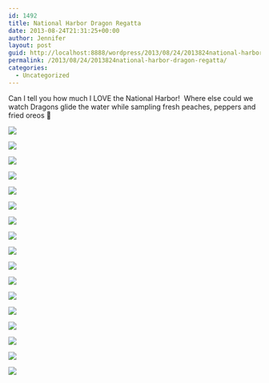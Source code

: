 ```yaml
---
id: 1492
title: National Harbor Dragon Regatta
date: 2013-08-24T21:31:25+00:00
author: Jennifer
layout: post
guid: http://localhost:8888/wordpress/2013/08/24/2013824national-harbor-dragon-regatta/
permalink: /2013/08/24/2013824national-harbor-dragon-regatta/
categories:
  - Uncategorized
---
```

Can I tell you how much I LOVE the National Harbor! &nbsp;Where else could we watch Dragons glide the water while sampling fresh peaches, peppers and fried oreos 🙂

<div class="image-gallery-wrapper">
  <p>
    <img src="http://static1.squarespace.com/static/50db6bb3e4b015296cd43789/50dfa5b1e4b0dc6320e0b5ea/5219114be4b090faa021631f/1377376323349/2013-08-24+10.31.42.jpg.42.jpg?format=original" />
  </p>
  
  <p>
    <img src="http://static1.squarespace.com/static/50db6bb3e4b015296cd43789/50dfa5b1e4b0dc6320e0b5ea/52190df9e4b00b7f8bac97b8/1377373698457/2013-08-24+10.27.09.jpg.09.jpg?format=original" />
  </p>
  
  <p>
    <img src="http://static1.squarespace.com/static/50db6bb3e4b015296cd43789/50dfa5b1e4b0dc6320e0b5ea/521910cae4b0e63c9a8545b7/1377375706026/2013-08-24+10.19.22.jpg.22.jpg?format=original" />
  </p>
  
  <p>
    <img src="http://static1.squarespace.com/static/50db6bb3e4b015296cd43789/50dfa5b1e4b0dc6320e0b5ea/521910dce4b0d4fe1978b026/1377375831813/2013-08-24+10.25.21.jpg.21.jpg?format=original" />
  </p>
  
  <p>
    <img src="http://static1.squarespace.com/static/50db6bb3e4b015296cd43789/50dfa5b1e4b0dc6320e0b5ea/5219113ce4b0576a5967a8bc/1377376129174/2013-08-24+10.31.28.jpg.28.jpg?format=original" />
  </p>
  
  <p>
    <img src="http://static1.squarespace.com/static/50db6bb3e4b015296cd43789/50dfa5b1e4b0dc6320e0b5ea/52191298e4b090faa0216750/1430547645252/2013-08-24+11.09.42.jpg.42.jpg?format=original" />
  </p>
  
  <p>
    <img src="http://static1.squarespace.com/static/50db6bb3e4b015296cd43789/50dfa5b1e4b0dc6320e0b5ea/5219115ae4b06116fb73dd9b/1377374563828/2013-08-24+10.45.36.jpg.36.jpg?format=original" />
  </p>
  
  <p>
    <img src="http://static1.squarespace.com/static/50db6bb3e4b015296cd43789/50dfa5b1e4b0dc6320e0b5ea/5219101de4b000bbb34eb5f3/1377375078862/2013-08-24+10.16.17.jpg.17.jpg?format=original" />
  </p>
  
  <p>
    <img src="http://static1.squarespace.com/static/50db6bb3e4b015296cd43789/50dfa5b1e4b0dc6320e0b5ea/5219116fe4b06116fb73ddb4/1377374587253/2013-08-24+10.45.43.jpg.43.jpg?format=original" />
  </p>
  
  <p>
    <img src="http://static1.squarespace.com/static/50db6bb3e4b015296cd43789/50dfa5b1e4b0dc6320e0b5ea/52191181e4b0d3a6b0c5a10c/1377374599756/2013-08-24+10.45.57.jpg.57.jpg?format=original" />
  </p>
  
  <p>
    <img src="http://static1.squarespace.com/static/50db6bb3e4b015296cd43789/50dfa5b1e4b0dc6320e0b5ea/5219118de4b0d3a6b0c5a127/1377377185419/2013-08-24+10.46.02.jpg.02.jpg?format=original" />
  </p>
  
  <p>
    <img src="http://static1.squarespace.com/static/50db6bb3e4b015296cd43789/50dfa5b1e4b0dc6320e0b5ea/52191231e4b0d3a6b0c5a211/1377374781383/2013-08-24+10.52.52.jpg.52.jpg?format=original" />
  </p>
  
  <p>
    <img src="http://static1.squarespace.com/static/50db6bb3e4b015296cd43789/50dfa5b1e4b0dc6320e0b5ea/5219125fe4b0576a5967a9fe/1377398107096/2013-08-24+10.56.13.jpg.13.jpg?format=original" />
  </p>
  
  <p>
    <img src="http://static1.squarespace.com/static/50db6bb3e4b015296cd43789/50dfa5b1e4b0dc6320e0b5ea/52191273e4b09bd519dd5b3f/1377374844936/2013-08-24+11.08.20.jpg.20.jpg?format=original" />
  </p>
  
  <p>
    <img src="http://static1.squarespace.com/static/50db6bb3e4b015296cd43789/50dfa5b1e4b0dc6320e0b5ea/52191283e4b0f11bee531374/1377374863219/2013-08-24+11.08.33.jpg.33.jpg?format=original" />
  </p>
  
  <p>
    <img src="http://static1.squarespace.com/static/50db6bb3e4b015296cd43789/50dfa5b1e4b0dc6320e0b5ea/521912b3e4b0f11bee5313bf/1377374905159/2013-08-24+11.39.36.jpg.36.jpg?format=original" />
  </p>
  
  <p>
    <img src="http://static1.squarespace.com/static/50db6bb3e4b015296cd43789/50dfa5b1e4b0dc6320e0b5ea/5219111fe4b0ee5879046ab1/1377376067668/2013-08-24+10.26.46.jpg.46.jpg?format=original" />
  </p>
</div>